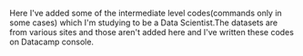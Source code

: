 Here I've added some of the intermediate level codes(commands only in some cases) which I'm studying to be a Data Scientist.The datasets are from various sites and those aren't added here and I've written these codes on Datacamp console.
